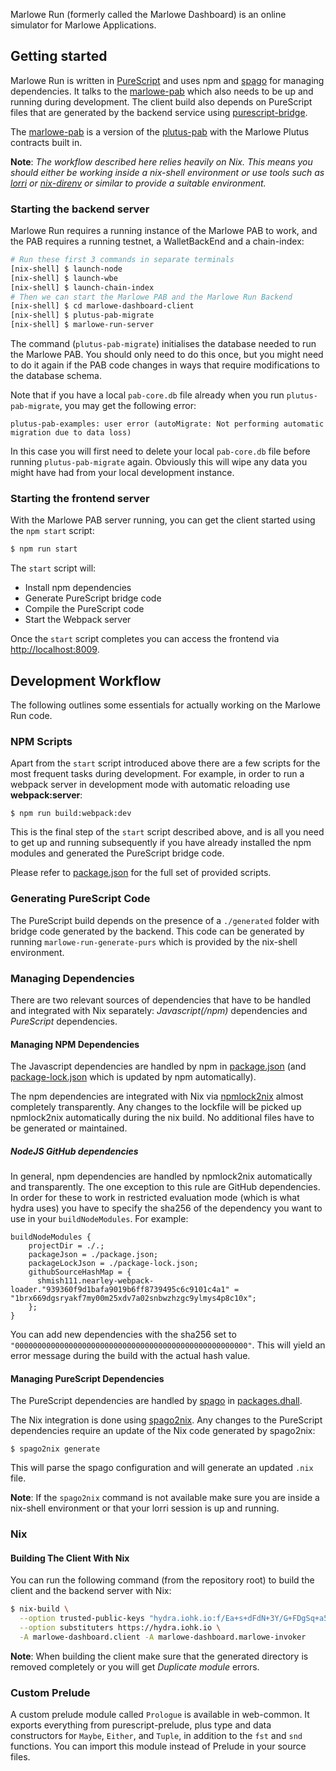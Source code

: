 Marlowe Run (formerly called the Marlowe Dashboard) is an online simulator for Marlowe Applications.

## Getting started

Marlowe Run is written in [PureScript](https://www.purescript.org/) and uses npm and [spago](https://github.com/purescript/spago) for managing dependencies. It talks to the [marlowe-pab](https://github.com/input-output-hk/marlowe-cardano/tree/master/marlowe/pab) which also needs to be up and running during development. The client build also depends on PureScript files that are generated by the backend service using [purescript-bridge](https://github.com/eskimor/purescript-bridge).

The [marlowe-pab](https://github.com/input-output-hk/marlowe-cardano/tree/master/marlowe/pab) is a version of the [plutus-pab](https://github.com/input-output-hk/plutus-apps/tree/master/plutus-pab) with the Marlowe Plutus contracts built in.

**Note**: _The workflow described here relies heavily on Nix. This means you should either be working inside a nix-shell environment or use tools such as [lorri](https://github.com/target/lorri) or [nix-direnv](https://github.com/nix-community/nix-direnv) or similar to provide a suitable environment._

### Starting the backend server

Marlowe Run requires a running instance of the Marlowe PAB to work, and the PAB requires a running testnet, a WalletBackEnd and a chain-index:

```bash
# Run these first 3 commands in separate terminals
[nix-shell] $ launch-node
[nix-shell] $ launch-wbe
[nix-shell] $ launch-chain-index
# Then we can start the Marlowe PAB and the Marlowe Run Backend
[nix-shell] $ cd marlowe-dashboard-client
[nix-shell] $ plutus-pab-migrate
[nix-shell] $ marlowe-run-server
```

The command (`plutus-pab-migrate`) initialises the database needed to run the Marlowe PAB. You should only need to do this once, but you might need to do it again if the PAB code changes in ways that require modifications to the database schema.

Note that if you have a local `pab-core.db` file already when you run `plutus-pab-migrate`, you may get the following error:

```
plutus-pab-examples: user error (autoMigrate: Not performing automatic migration due to data loss)
```

In this case you will first need to delete your local `pab-core.db` file before running `plutus-pab-migrate` again. Obviously this will wipe any data you might have had from your local development instance.

### Starting the frontend server

With the Marlowe PAB server running, you can get the client started using the `npm start` script:

```bash
$ npm run start
```

The `start` script will:

- Install npm dependencies
- Generate PureScript bridge code
- Compile the PureScript code
- Start the Webpack server

Once the `start` script completes you can access the frontend via [http://localhost:8009](http://localhost:8009).

## Development Workflow

The following outlines some essentials for actually working on the Marlowe Run code.

### NPM Scripts

Apart from the `start` script introduced above there are a few scripts for the most frequent tasks during development. For example, in order to run a webpack server in development mode with automatic reloading use **webpack:server**:

```
$ npm run build:webpack:dev
```

This is the final step of the `start` script described above, and is all you need to get up and running subsequently if you have already installed the npm modules and generated the PureScript bridge code.

Please refer to [package.json](./package.json) for the full set of provided scripts.

### Generating PureScript Code

The PureScript build depends on the presence of a `./generated` folder with bridge code generated by the backend. This code can be generated by running `marlowe-run-generate-purs` which is provided by the nix-shell environment.

### Managing Dependencies

There are two relevant sources of dependencies that have to be handled and integrated with Nix separately: _Javascript(/npm)_ dependencies and _PureScript_ dependencies.

#### Managing NPM Dependencies

The Javascript dependencies are handled by npm in [package.json](./package.json) (and [package-lock.json](./package-lock.json) which is updated by npm automatically).

The npm dependencies are integrated with Nix via [npmlock2nix](https://github.com/tweag/npmlock2nix) almost completely transparently. Any changes to the lockfile will be picked up npmlock2nix automatically during the nix build. No additional files have to be generated or maintained.

##### NodeJS GitHub dependencies

In general, npm dependencies are handled by npmlock2nix automatically and transparently. The one exception to this rule are GitHub dependencies. In order for these to work in restricted evaluation mode (which is what hydra uses) you have to specify the sha256 of the dependency you want to use in your `buildNodeModules`. For example:

```
buildNodeModules {
    projectDir = ./.;
    packageJson = ./package.json;
    packageLockJson = ./package-lock.json;
    githubSourceHashMap = {
      shmish111.nearley-webpack-loader."939360f9d1bafa9019b6ff8739495c6c9101c4a1" = "1brx669dgsryakf7my00m25xdv7a02snbwzhzgc9ylmys4p8c10x";
    };
}
```

You can add new dependencies with the sha256 set to `"0000000000000000000000000000000000000000000000000000"`. This will yield an error message during the build with the actual hash value.

#### Managing PureScript Dependencies

The PureScript dependencies are handled by [spago](https://github.com/purescript/spago) in [packages.dhall](./packages.dhall).

The Nix integration is done using [spago2nix](https://github.com/justinwoo/spago2nix). Any changes to the PureScript dependencies require an update of the Nix code generated by spago2nix:

```
$ spago2nix generate
```

This will parse the spago configuration and will generate an updated `.nix` file.

**Note**: If the `spago2nix` command is not available make sure you are inside a nix-shell environment or that your lorri session is up and running.

### Nix

#### Building The Client With Nix

You can run the following command (from the repository root) to build the client and the backend server with Nix:

```sh
$ nix-build \
  --option trusted-public-keys "hydra.iohk.io:f/Ea+s+dFdN+3Y/G+FDgSq+a5NEWhJGzdjvKNGv0/EQ=" \
  --option substituters https://hydra.iohk.io \
  -A marlowe-dashboard.client -A marlowe-dashboard.marlowe-invoker
```

**Note**: When building the client make sure that the generated directory is removed completely or you will get _Duplicate module_ errors.

### Custom Prelude

A custom prelude module called `Prologue` is available in web-common. It
exports everything from purescript-prelude, plus type and data constructors for
`Maybe`, `Either`, and `Tuple`, in addition to the `fst` and `snd` functions.
You can import this module instead of Prelude in your source files.
